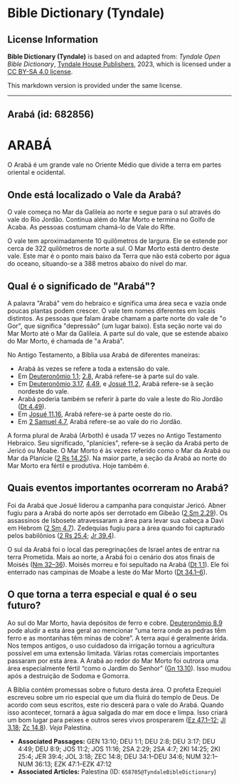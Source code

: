 # Bible Dictionary (Tyndale)

## License Information

**Bible Dictionary (Tyndale)** is based on and adapted from: _Tyndale Open Bible Dictionary_, [Tyndale House Publishers](https://tyndaleopenresources.com/), 2023, which is licensed under a [CC BY-SA 4.0 license](https://creativecommons.org/licenses/by-sa/4.0/legalcode.en).

This markdown version is provided under the same license.



--------------------------------

## Arabá (id: 682856)

ARABÁ
=====

O Arabá é um grande vale no Oriente Médio que divide a terra em partes oriental e ocidental.

Onde está localizado o Vale da Arabá?
-------------------------------------

O vale começa no Mar da Galileia ao norte e segue para o sul através do vale do Rio Jordão. Continua além do Mar Morto e termina no Golfo de Acaba. As pessoas costumam chamá\-lo de Vale do Rifte.

O vale tem aproximadamente 10 quilômetros de largura. Ele se estende por cerca de 322 quilômetros de norte a sul. O Mar Morto está dentro deste vale. Este mar é o ponto mais baixo da Terra que não está coberto por água do oceano, situando\-se a 388 metros abaixo do nível do mar.

Qual é o significado de "Arabá"?
--------------------------------

A palavra "Arabá" vem do hebraico e significa uma área seca e vazia onde poucas plantas podem crescer. O vale tem nomes diferentes em locais distintos. As pessoas que falam árabe chamam a parte norte do vale de "o Gor", que significa "depressão" (um lugar baixo). Esta seção norte vai do Mar Morto até o Mar da Galileia. A parte sul do vale, que se estende abaixo do Mar Morto, é chamada de "a Arabá".

No Antigo Testamento, a Bíblia usa Arabá de diferentes maneiras:

* Arabá às vezes se refere a toda a extensão do vale.
* Em [Deuteronômio 1\.1](https://ref.ly/Deut1:1); [2\.8,](https://ref.ly/Deut2:8) Arabá refere\-se à parte sul do vale.
* Em [Deuteronômio 3\.17](https://ref.ly/Deut3:17), [4\.49](https://ref.ly/Deut4:49), e [Josué 11\.2,](https://ref.ly/Josh11:2) Arabá refere\-se à seção nordeste do vale.
* Arabá poderia também se referir à parte do vale a leste do Rio Jordão ([Dt 4\.49](https://ref.ly/Deut4:49)).
* Em [Josué 11\.16](https://ref.ly/Josh11:16), Arabá refere\-se à parte oeste do rio.
* Em [2 Samuel 4\.7](https://ref.ly/2Sam4:7), Arabá refere\-se ao vale do rio Jordão.

A forma plural de Arabá (Arboth) é usada 17 vezes no Antigo Testamento Hebraico. Seu significado, "planícies", refere\-se à seção da Arabá perto de Jericó ou Moabe. O Mar Morto é às vezes referido como o Mar da Arabá ou Mar da Planície ([2 Rs 14\.25](https://ref.ly/2Kgs14:25)). Na maior parte, a seção da Arabá ao norte do Mar Morto era fértil e produtiva. Hoje também é.

Quais eventos importantes ocorreram no Arabá?
---------------------------------------------

Foi da Arabá que Josué liderou a campanha para conquistar Jericó. Abner fugiu para a Arabá do norte após ser derrotado em Gibeão ([2 Sm 2\.29](https://ref.ly/2Sam2:29)). Os assassinos de Isbosete atravessaram a área para levar sua cabeça a Davi em Hebrom ([2 Sm 4\.7](https://ref.ly/2Sam4:7)). Zedequias fugiu para a área quando foi capturado pelos babilônios ([2 Rs 25\.4](https://ref.ly/2Kgs25:4); [Jr 39\.4](https://ref.ly/Jer39:4)).

O sul da Arabá foi o local das peregrinações de Israel antes de entrar na terra Prometida. Mais ao norte, a Arabá foi o cenário dos atos finais de Moisés ([Nm 32–36](https://ref.ly/Num32:1-Num36:13)). Moisés morreu e foi sepultado na Arabá ([Dt 1\.1](https://ref.ly/Deut1:1)). Ele foi enterrado nas campinas de Moabe a leste do Mar Morto ([Dt 34\.1–6](https://ref.ly/Deut34:1-Deut34:6)).

O que torna a terra especial e qual é o seu futuro?
---------------------------------------------------

Ao sul do Mar Morto, havia depósitos de ferro e cobre. [Deuteronômio 8\.9](https://ref.ly/Deut8:9) pode aludir a esta área geral ao mencionar “uma terra onde as pedras têm ferro e as montanhas têm minas de cobre”. A terra aqui é geralmente árida. Nos tempos antigos, o uso cuidadoso da irrigação tornou a agricultura possível em uma extensão limitada. Várias rotas comerciais importantes passaram por esta área. A Arabá ao redor do Mar Morto foi outrora uma área especialmente fértil “como o Jardim do Senhor” ([Gn 13\.10](https://ref.ly/Gen13:10)). Isso mudou após a destruição de Sodoma e Gomorra.

A Bíblia contém promessas sobre o futuro desta área. O profeta Ezequiel escreveu sobre um rio especial que um dia fluirá do templo de Deus. De acordo com seus escritos, este rio descerá para o vale do Arabá. Quando isso acontecer, tornará a água salgada do mar em doce e limpa. Isso criará um bom lugar para peixes e outros seres vivos prosperarem ([Ez 47\.1–12](https://ref.ly/Ezek47:1-Ezek47:12); [Jl 3\.18](https://ref.ly/Joel3:18); [Zc 14\.8](https://ref.ly/Zech14:8)). *Veja* Palestina.

* **Associated Passages:** GEN 13:10; DEU 1:1; DEU 2:8; DEU 3:17; DEU 4:49; DEU 8:9; JOS 11:2; JOS 11:16; 2SA 2:29; 2SA 4:7; 2KI 14:25; 2KI 25:4; JER 39:4; JOL 3:18; ZEC 14:8; DEU 34:1–DEU 34:6; NUM 32:1–NUM 36:13; EZK 47:1–EZK 47:12
* **Associated Articles:** Palestina (ID: `658705@TyndaleBibleDictionary`)

